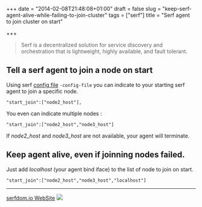 +++
date = "2014-02-08T21:48:08+01:00"
draft = false
slug = "keep-serf-agent-alive-while-failing-to-join-cluster"
tags = ["serf"]
title = "Serf agent to join cluster on start"

+++
> Serf is a decentralized solution for service discovery and orchestration that is lightweight, highly available, and fault tolerant.

## Tell a serf agent to join a node on start

Using serf [config file](http://www.serfdom.io/docs/agent/options.html) `-config-file` you can indicate to your starting serf agent to join a specific node.

`"start_join":["node2_host"],`

You even can indicate multiple nodes :

`"start_join":["node2_host","node3_host"]`


If *node2_host* and *node3_host* are not available, your agent will terminate.

## Keep agent alive, even if joinning nodes failed.

Just add _localhost_ (your agent bind iface) to the list of node to join on start.

`"start_join":["node2_host","node3_host","localhost"]`


---

[serfdom.io WebSite](http://serfdom.io)
![](images/2014/Feb/serf_logo.png)